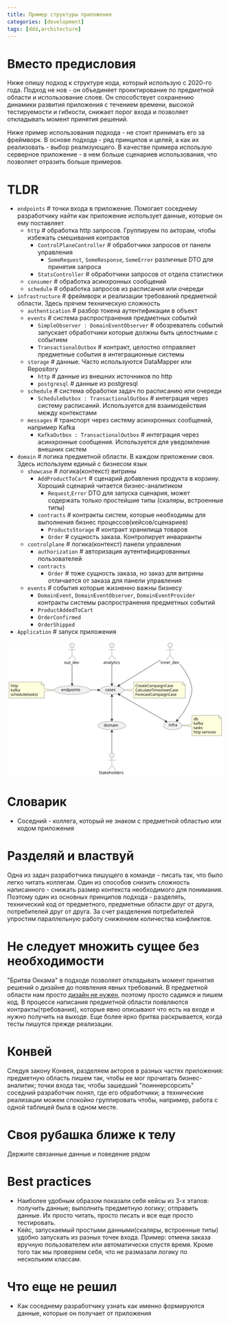 ```yaml
---
title: Пример структуры приложения
categories: [development]
tags: [ddd,architecture]
---
```


# Вместо предисловия

Ниже опишу подход к структуре кода, который использую с 2020-го года. Подход не нов - он объединяет проектирование
по предметной области и использование слоев. Он способствует сохранению динамики развития приложения с течением времени,
высокой тестируемости и гибкости, снижает порог входа и позволяет откладывать момент принятия решений.

Ниже пример использования подхода - не стоит принимать его за фреймворк. В основе подхода - ряд принципов и целей,
а как их реализовать - выбор реализующего.
В качестве примера использую серверное приложение - в нем больше сценариев использования, что позволяет
отразить больше примеров.

# TLDR

- `endpoints` # точки входа в приложение. Помогает соседнему разработчику найти как приложение использует данные, которые он ему поставляет
  - `http` # обработка http запросов. Группируем по акторам, чтобы избежать смешивания контрактов
    - `ControlPlaneController` # обработчики запросов от панели управления
      - `SomeRequest`, `SomeResponse`, `SomeError` различные DTO для принятия запроса
    - `StatsController` # обработчики запросов от отдела статистики
  - `consumer` # обработка асинхронных сообщений
  - `schedule` # обработка запросов из расписания или очереди
- `infrastructure` # фреймворк и реализации требований предметной области. Здесь прячем техническую сложность
  - `authentication` # разбор токена аутентификации в объект
  - `events` # система распространения предметных событий
    - `SimpleObserver : DomainEventObserver` # обозреватель событий запускает обработчики которые должны быть целостными с событием
    - `TransactionalOutbox` # контракт, целостно отправляет предметные события в интеграционные системы
  - `storage` # данные. Часто используются DataMapper или Repository
    - `http` # данные из внешних источников по http
    - `postgresql` # данные из postgresql
  - `schedule` # система обработки задач по расписанию или очереди
    - `ScheduleOutbox : TransactionalOutbox` # интеграция через систему расписаний. Используется для взаимодействия между контекстами
  - `messages` # транспорт через систему асинхронных сообщений, например Kafka
    - `KafkaOutbox : TransactionalOutbox` # интеграция через асинхронные сообщения. Используется для уведомления внешних систем
- `domain` # логика предметной области. В каждом приложении своя. Здесь используем единый с бизнесом язык
  - `showcase` # логика(контекст) витрины
    - `AddProductToCart` # сценарий добавления продукта в корзину. Хороший сценарий читается бизнес-аналитиком
      - `Request`,`Error` DTO для запуска сценария, может содержать только простейшие типы (скаляры, встроенные типы)
    - `contracts` # контракты систем, которые необходимы для выполнения бизнес процессов(кейсов/сценариев)
      - `ProductsStorage` # контракт хранилища товаров
      - `Order` # сущность заказа. Контролирует инварианты
  - `controlplane` # логика(контекст) панели управления
    - `authorization` # авторизация аутентифицированных пользователей
    - `contracts`
      - `Order` # тоже сущность заказа, но заказ для витрины отличается от заказа для панели управления
  - `events` # события которые жизненно важны бизнесу
    - `DomainEvent`, `DomainEventObserver`, `DomainEventProvider` контракты системы распространения предметных событий
    - `ProductAddedToCart`
    - `OrderConfirmed`
    - `OrderShipped`
- `Application` # запуск приложения

![code structure actors](/assets/images/structure.svg)

[//]: <> (https://www.plantuml.com/plantuml/svg/NP5DQiGm38NtEeMMayLS89Go4EW5sdrHRMLiujZ1KWPw-tgKOjAk0X_lvoc-YLBLVKqmbbq_FJz6l5vVySBPRoLcbG5oKSR4isAPiNC8gXiiD2y4uWBxFV55IPRcQ29ykW36c3FNKwuZuQOOALFwrkZau8QXXsD7LbxZFLZxmQRAf3pHkb6yvwanc2YvFJNw4LUMmAo6tqhbvj6pzhJEul35XiKyLngWxyK6ZVsRS33_zNkwNMp_0eNh8pgMNl0dtvULOXxW-3uXlYij74hoN0LkpTNUuGS0)

# Словарик

- Соседний - коллега, который не знаком с предметной областью или кодом приложения

# Разделяй и властвуй

Одна из задач разработчика пишущего в команде - писать так, что было легко читать коллегам. Один из способов
снизить сложность написанного - снижать размер контекста необходимого для понимания. Поэтому один из основных принципов
подхода - разделять, технический код от предметного, предметные области друг от друга, потребителей друг от друга.
За счет разделения потребителей упростим параллельную работу снижением количества конфликтов.

# Не следует множить сущее без необходимости

"Бритва Оккама" в подходе позволяет откладывать момент принятия решений о дизайне до появления явных требований.
В предметной области нам просто [дизайн не нужен](/development/you-dont-need-ddd/), поэтому просто садимся и пишем код.
В процессе написания предметной области появляются контракты(требования), которые явно описывают что есть на входе и
нужно получить на выходе. Еще более ярко бритва раскрывается, когда тесты пишутся прежде реализации.

# Конвей

Следуя закону Конвея, разделяем акторов в разных частях приложения: предметную область пишем так, чтобы ее мог прочитать
бизнес-аналитик; точки входа так, чтобы зашедший "поиннерсорсить" соседний разработчик понял, где его обработчики; а
технические реализации можем спокойно группировать чтобы, например, работа с одной таблицей была в одном месте.

# Своя рубашка ближе к телу

Держите связанные данные и поведение рядом

# Best practices

- Наиболее удобным образом показали себя кейсы из 3-х этапов: получить данные; выполнить предметную логику; отправить
  данные. Их просто читать, просто писать и все еще просто тестировать.
- Кейс, запускаемый простыми данными(скаляры, встроенные типы) удобно запускать из разных точек входа. Пример: отмена
  заказа вручную пользователем или автоматически спустя время. Кроме того так мы проверяем себя, что не размазали логику
  по нескольким классам.

# Что еще не решил

- Как соседнему разработчику узнать как именно формируются данные, которые он получает от приложения
